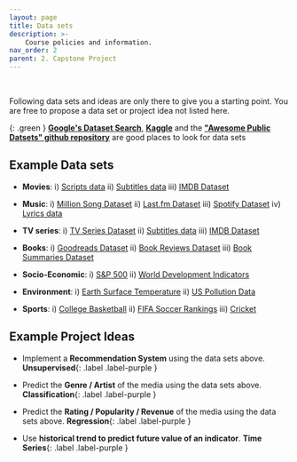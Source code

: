 ```yaml
---
layout: page
title: Data sets
description: >-
    Course policies and information.
nav_order: 2
parent: 2. Capstone Project
---
```


<br/>

Following data sets and ideas are only there to give you a starting point. You are free to propose a data set or project idea not listed here. 

{: .green }
**[Google's Dataset Search](https://datasetsearch.research.google.com)**, **[Kaggle](https://www.kaggle.com/datasets)** and the **["Awesome Public Datsets" github repository](https://github.com/awesomedata/awesome-public-datasets)** are good places to look for data sets 

## Example Data sets

* **Movies**: i) [Scripts data](https://www.kaggle.com/datasets/gufukuro/movie-scripts-corpus) ii) [Subtitles data](https://datasetsearch.research.google.com/search?src=0&query=subtitles) iii) [IMDB Dataset](https://www.kaggle.com/stefanoleone992/imdb-extensive-dataset)

* **Music**: i) [Million Song Dataset](https://labrosa.ee.columbia.edu/millionsong/) ii) [Last.fm Dataset](http://millionsongdataset.com/lastfm/) iii) [Spotify Dataset](https://www.kaggle.com/yamaerenay/spotify-dataset-19212020-160k-tracks) iv) [Lyrics data](https://datasetsearch.research.google.com/search?src=0&query=lyrics&docid=L2cvMTFzMXQ2azkybg%3D%3D)

* **TV series**: i) [TV Series Dataset](https://www.kaggle.com/ruchi798/tv-shows-on-netflix-prime-video-hulu-and-disney) ii) [Subtitles data](https://datasetsearch.research.google.com/search?src=0&query=subtitles) iii) [IMDB Dataset](https://www.kaggle.com/stefanoleone992/imdb-extensive-dataset)

* **Books**: i) [Goodreads Dataset](https://www.kaggle.com/jealousleopard/goodreadsbooks) ii) [Book Reviews Dataset](https://www.kaggle.com/ruchi798/bookcrossing-dataset) iii) [Book Summaries Dataset](https://www.kaggle.com/philippsp/booksummaries)

* **Socio-Economic**: i) [S&P 500](https://www.kaggle.com/datasets/andrewmvd/sp-500-stocks) ii) [World Development Indicators](https://www.kaggle.com/datasets/kaggle/world-development-indicators)

* **Environment**: i) [Earth Surface Temperature](https://www.kaggle.com/datasets/berkeleyearth/climate-change-earth-surface-temperature-data) ii) [US Pollution Data](https://www.kaggle.com/datasets/sogun3/uspollution)

* **Sports**: i) [College Basketball](https://www.kaggle.com/datasets/andrewsundberg/college-basketball-dataset) ii) [FIFA Soccer Rankings](https://www.kaggle.com/datasets/tadhgfitzgerald/fifa-international-soccer-mens-ranking-1993now) iii) [Cricket](https://www.kaggle.com/datasets/jaykay12/odi-cricket-matches-19712017)

## Example Project Ideas



<!-- ### Movie / Song / TV Recommendation System   -->

* Implement a **Recommendation System** using the data sets above. **Unsupervised**{: .label .label-purple }  
<!-- **Tabular**{: .label .label-purple } **Text**{: .label .label-purple }  -->

* Predict the **Genre / Artist** of the media using the data sets above. **Classification**{: .label .label-purple }  
<!-- **Tabular**{: .label .label-purple } **Text**{: .label .label-purple }  -->

* Predict the **Rating / Popularity / Revenue** of the media using the data sets above. **Regression**{: .label .label-purple } 
 <!-- **Tabular**{: .label .label-purple } **Text**{: .label .label-purple }  -->

* Use **historical trend to predict future value of an indicator**. **Time Series**{: .label .label-purple }

